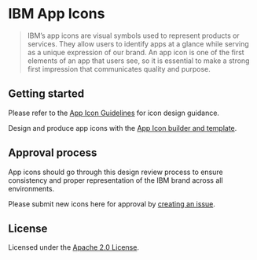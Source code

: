 # IBM App Icons

> IBM’s app icons are visual symbols used to represent products or services. They allow users to identify apps at a glance while serving as a unique expression of our brand. An app icon is one of the first elements of an app that users see, so it is essential to make a strong first impression that communicates quality and purpose.

## Getting started

Please refer to the [App Icon Guidelines](http://www.ibm.com/design/language/elements/app-icons) for icon design guidance.

Design and produce app icons with the [App Icon builder and template](https://github.com/IBM/carbon-elements/tree/master/packages/app-icons/app-icon-template).

## Approval process

App icons should go through this design review process to ensure consistency and proper representation of the IBM brand across all environments.

Please submit new icons here for approval by [creating an issue](https://github.com/IBM/carbon-elements/issues/new?template=app-icon-approval-request.md).

## License

Licensed under the [Apache 2.0 License](/LICENSE).
